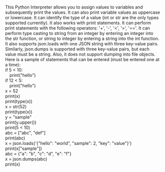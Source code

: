 This Python Interpreter allows you to assign values to variables and subsequently print the values. It can also print variable values as uppercase or lowercase. It can identify the type of a value (int or str are the only types supported currently). It also works with print statements. It can perform print statements with the following operators: '+', '-', '<', '>', '=='. It can perform type casting to string from an integer by entering an integer into the str function, or string to integer by entering a string into the int function. It also supports json.loads with one JSON string with three key-value pairs. Similarly, json.dumps is supported with three key-value pairs, but each value must be a string. Also, it does not support dumping into file objects. Here is a sample of statements that can be entered (must be entered one at a time):<br>
if 5 < 10: <br>
&emsp;print("hello") <br>
if 12 < 5: <br>
&emsp;print("hello") <br>
x = 52 <br>
print(x) <br>
print(type(x)) <br>
x = str(52) <br>
print(type(x)) <br>
y = "sample" <br>
print(y.upper()) <br>
print(5 < 10) <br>
abc = ["abc", "def"] <br>
print(abc) <br>
x = json.loads('{"hello": "world", "sample": 2, "key": "value"}') <br>
print(x["sample"]) <br>
abc = {"a": "b", "c": "d", "e": "f"} <br>
x = json.dumps(abc) <br>
print(x)
